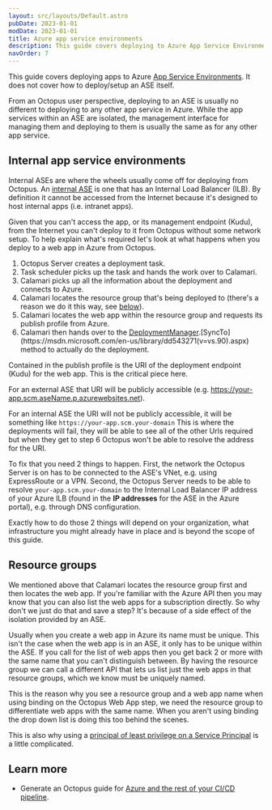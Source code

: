```yaml
---
layout: src/layouts/Default.astro
pubDate: 2023-01-01
modDate: 2023-01-01
title: Azure app service environments
description: This guide covers deploying to Azure App Service Environments.
navOrder: 7
---
```


This guide covers deploying apps to Azure [App Service Environments](https://docs.microsoft.com/en-au/azure/app-service/environment/intro). It does not cover how to deploy/setup an ASE itself.

From an Octopus user perspective, deploying to an ASE is usually no different to deploying to any other app service in Azure. While the app services within an ASE are isolated, the management interface for managing them and deploying to them is usually the same as for any other app service.

## Internal app service environments

Internal ASEs are where the wheels usually come off for deploying from Octopus. An [internal ASE](https://docs.microsoft.com/en-us/azure/app-service/environment/create-ilb-ase) is one that has an Internal Load Balancer (ILB). By definition it cannot be accessed from the Internet because it's designed to host internal apps (i.e. intranet apps).

Given that you can't access the app, or its management endpoint (Kudu), from the Internet you can't deploy to it from Octopus without some network setup. To help explain what's required let's look at what happens when you deploy to a web app in Azure from Octopus.

1. Octopus Server creates a deployment task.
2. Task scheduler picks up the task and hands the work over to Calamari.
3. Calamari picks up all the information about the deployment and connects to Azure.
4. Calamari locates the resource group that's being deployed to (there's a reason we do it this way, see [below](#resource_groups)).
5. Calamari locates the web app within the resource group and requests its publish profile from Azure.
6. Calamari then hands over to the [DeploymentManager](https://msdn.microsoft.com/en-us/library/microsoft.web.deployment.deploymentmanager(v=vs.90).aspx).[SyncTo](https://msdn.microsoft.com/en-us/library/dd543271(v=vs.90).aspx) method to actually do the deployment.

Contained in the publish profile is the URI of the deployment endpoint (Kudu) for the web app. This is the critical piece here.

For an external ASE that URI will be publicly accessible (e.g. https://your-app.scm.aseName.p.azurewebsites.net).

For an internal ASE the URI will not be publicly accessible, it will be something like `https://your-app.scm.your-domain`  This is where the deployments will fail, they will be able to see all of the other Urls required but when they get to step 6 Octopus won't be able to resolve the address for the URI.

To fix that you need 2 things to happen. First, the network the Octopus Server is on has to be connected to the ASE's VNet, e.g. using ExpressRoute or a VPN. Second, the Octopus Server needs to be able to resolve `your-app.scm.your-domain` to the Internal Load Balancer IP address of your Azure ILB (found in the **IP addresses** for the ASE in the Azure portal), e.g. through DNS configuration.

Exactly how to do those 2 things will depend on your organization, what infrastructure you might already have in place and is beyond the scope of this guide.

## Resource groups

We mentioned above that Calamari locates the resource group first and then locates the web app. If you're familiar with the Azure API then you may know that you can also list the web apps for a subscription directly. So why don't we just do that and save a step? It's because of a side effect of the isolation provided by an ASE.

Usually when you create a web app in Azure its name must be unique. This isn't the case when the web app is in an ASE, it only has to be unique within the ASE. If you call for the list of web apps then you get back 2 or more with the same name that you can't distinguish between. By having the resource group we can call a different API that lets us list just the web apps in that resource groups, which we know must be uniquely named.

This is the reason why you see a resource group and a web app name when using binding on the Octopus Web App step, we need the resource group to differentiate web apps with the same name. When you aren't using binding the drop down list is doing this too behind the scenes.

This is also why using a [principal of least privilege on a Service Principal](/docs/infrastructure/accounts/azure/#note_on_least_privilege) is a little complicated.

## Learn more

- Generate an Octopus guide for [Azure and the rest of your CI/CD pipeline](https://octopus.com/docs/guides?destination=Azure%20websites).

